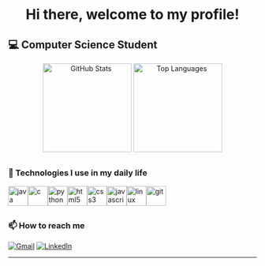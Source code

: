 <h1 align="center">Hi there, welcome to my profile!</h1>

## 💻 Computer Science Student 

<div align="center">
  <img height="180em" src="https://github-readme-stats.vercel.app/api?username=freirecf&show_icons=true&theme=tokyonight" alt="GitHub Stats" />
  <img height="180em" src="https://github-readme-stats.vercel.app/api/top-langs/?username=freirecf&layout=compact&theme=tokyonight" alt="Top Languages" />
</div>

##

### 🧠 Technologies I use in my daily life

<div style="display: flex; flex-wrap: wrap;">
  <img src="https://cdn.jsdelivr.net/gh/devicons/devicon/icons/java/java-original.svg" height="40" alt="java" />
  <img src="https://cdn.jsdelivr.net/gh/devicons/devicon/icons/c/c-original.svg" height="40" alt="c" />
  <img src="https://cdn.jsdelivr.net/gh/devicons/devicon/icons/python/python-original.svg" height="40" alt="python" />
  <img src="https://cdn.jsdelivr.net/gh/devicons/devicon/icons/html5/html5-original.svg" height="40" alt="html5" />
  <img src="https://cdn.jsdelivr.net/gh/devicons/devicon/icons/css3/css3-original.svg" height="40" alt="css3" />
  <img src="https://cdn.jsdelivr.net/gh/devicons/devicon/icons/javascript/javascript-original.svg" height="40" alt="javascript" />
  <img src="https://cdn.jsdelivr.net/gh/devicons/devicon/icons/linux/linux-original.svg" height="40" alt="linux" />
  <!--<img src="https://cdn.jsdelivr.net/gh/devicons/devicon/icons/github/github-original.svg" height="40" alt="github" />-->
   <img src="https://cdn.jsdelivr.net/gh/devicons/devicon/icons/git/git-original.svg" height="40" alt="git" />
</div>

##

### 📫 How to reach me

[![Gmail](https://img.shields.io/badge/Gmail-D14836?style=for-the-badge&logo=gmail&logoColor=white)](mailto:clecioferreira011@gmail.com)  [![LinkedIn](https://img.shields.io/badge/LinkedIn-0A66C2?style=for-the-badge&logo=linkedin&logoColor=white)](https://www.linkedin.com/in/clecio-freire)

---
